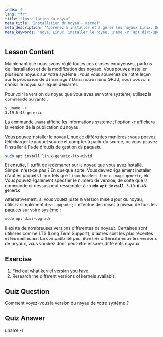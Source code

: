 ```yaml
---
index: 4
lang: "fr"
title: "Installation du noyau"
meta_title: "Installation du noyau - Kernel"
meta_description: "Apprenez à installer et à gérer les noyaux Linux. Découvrez les versions de noyaux, utilisez `uname -r` et les commandes apt. Commencez votre parcours avec le noyau Linux !"
meta_keywords: "noyau Linux, installer le noyau, uname -r, apt dist-upgrade, gestion du noyau, tutoriel Linux, Linux pour débutants, guide Linux"
---
```


## Lesson Content

Maintenant que nous avons réglé toutes ces choses ennuyeuses, parlons de l'installation et de la modification des noyaux. Vous pouvez installer plusieurs noyaux sur votre système ; vous vous souvenez de notre leçon sur le processus de démarrage ? Dans notre menu GRUB, nous pouvons choisir le noyau sur lequel démarrer.

Pour voir la version du noyau que vous avez sur votre système, utilisez la commande suivante :

```bash
$ uname -r
3.19.0-43-generic
```

La commande `uname` affiche les informations système ; l'option `-r` affichera la version de la publication du noyau.

Vous pouvez installer le noyau Linux de différentes manières : vous pouvez télécharger le paquet source et compiler à partir du source, ou vous pouvez l'installer à l'aide d'outils de gestion de paquets.

```bash
sudo apt install linux-generic-lts-vivid
```

Et ensuite, il suffit de redémarrer sur le noyau que vous avez installé. Simple, n'est-ce pas ? En quelque sorte. Vous devrez également installer d'autres paquets Linux tels que `linux-headers`, `linux-image-generic`, etc. Vous pouvez également spécifier le numéro de version, de sorte que la commande ci-dessus peut ressembler à : **`sudo apt install 3.19.0-43-generic`**

Alternativement, si vous voulez juste la version mise à jour du noyau, utilisez simplement `dist-upgrade` ; il effectue des mises à niveau de tous les paquets sur votre système :

```bash
sudo apt dist-upgrade
```

Il existe de nombreuses versions différentes de noyaux. Certaines sont utilisées comme LTS (Long Term Support), d'autres sont les plus récentes et les meilleures. La compatibilité peut être très différente entre les versions de noyaux, vous voudrez donc peut-être essayer différents noyaux.

## Exercise

1. Find out what kernel version you have.
2. Research the different versions of kernels available.

## Quiz Question

Comment voyez-vous la version du noyau de votre système ?

## Quiz Answer

uname -r
